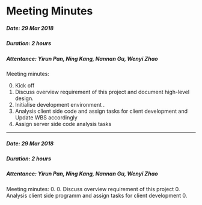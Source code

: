 # Meeting Minutes

##### Date: 29 Mar 2018

##### Duration: 2 hours

##### Attentance: Yirun Pan, Ning Kang, Nannan Gu, Wenyi Zhao


Meeting minutes:

0. Kick off
0. Discuss overview requirement of this project and document high-level design.
0. Initialise development environment .
0. Analysis client side code and assign tasks for client development and Update WBS accordingly 
0. Assign server side code analysis tasks


---


##### Date: 29 Mar 2018

##### Duration: 2 hours

##### Attentance: Yirun Pan, Ning Kang, Nannan Gu, Wenyi Zhao


Meeting minutes:
0. 
0. Discuss overview requirement of this project
0. Analysis client side programm and assign tasks for client development 
0. 